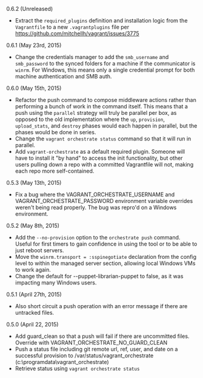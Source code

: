 0.6.2 (Unreleased)

  - Extract the `required_plugins` definition and installation logic from the
  `Vagrantfile` to a new `.vagrantplugins` file per https://github.com/mitchellh/vagrant/issues/3775

0.6.1 (May 23rd, 2015)

  - Change the credentials manager to add the `smb_username` and `smb_password` to
  the synced folders for a machine if the communicator is `winrm`. For Windows,
  this means only a single credential prompt for both machine authentication and
  SMB auth.

0.6.0 (May 15th, 2015)

  - Refactor the push command to compose middleware actions rather than performing
  a bunch of work in the command itself. This means that a push using the `parallel`
  strategy will truly be parallel per box, as opposed to the old implementation where
  the `up`, `provision`, `upload_stats`, and `destroy` phases would each happen in
  parallel, but the phases would be done in series.
  - Change the `vagrant orchestrate status` command so that it will run in parallel.
  - Add `vagrant-orchestrate` as a default required plugin. Someone will have to
  install it "by hand" to access the init functionality, but other users pulling
  down a repo with a committed Vagrantfile will not, making each repo more self-contained.

0.5.3 (May 13th, 2015)

  - Fix a bug where the VAGRANT_ORCHESTRATE_USERNAME and VAGRANT_ORCHESTRATE_PASSWORD
  environment variable overrides weren't being read properly. The bug was repro'd
  on a Windows environment.

0.5.2 (May 8th, 2015)

  - Add the `--no-provision` option to the `orchestrate push` command. Useful for
  first timers to gain confidence in using the tool or to be able to just reboot servers.
  - Move the `winrm.transport = :sspinegotiate` declaration from the config level
  to within the managed server section, allowing local Windows VMs to work again.
  - Change the default for --puppet-librarian-puppet to false, as it was impacting
  many Windows users.

0.5.1 (April 27th, 2015)

  - Also short circuit a push operation with an error message if there are untracked files.

0.5.0 (April 22, 2015)

  - Add guard_clean so that a push will fail if there are uncommitted files. Override with VAGRANT_ORCHESTRATE_NO_GUARD_CLEAN
  - Push a status file including git remote url, ref, user, and date on a successful provision to /var/status/vagrant_orchestrate (c:\programdata\vagrant_orchestrate)
  - Retrieve status using `vagrant orchestrate status`
